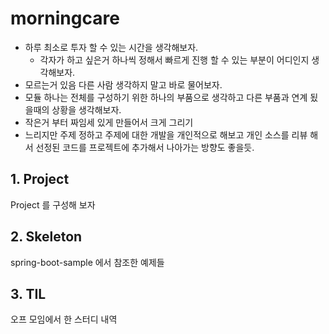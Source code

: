 # morningcare

- 하루 최소로 투자 할 수 있는 시간을 생각해보자.
  - 각자가 하고 싶은거 하나씩 정해서 빠르게 진행 할 수 있는 부분이 어디인지 생각해보자.
- 모르는거 있음 다른 사람 생각하지 말고 바로 물어보자.
- 모듈 하나는 전체를 구성하기 위한 하나의 부품으로 생각하고 다른 부품과 연계 됬을때의 상황을 생각해보자.
- 작은거 부터 짜임세 있게 만들어서 크게 그리기
- 느리지만 주제 정하고 주제에 대한 개발을 개인적으로 해보고 개인 소스를 리뷰 해서 선정된 코드를 프로젝트에 추가해서 나아가는 방향도 좋을듯.

## 1. Project

Project 를 구성해 보자

## 2. Skeleton

spring-boot-sample 에서 참조한 예제들

## 3. TIL

오프 모임에서 한 스터디 내역
